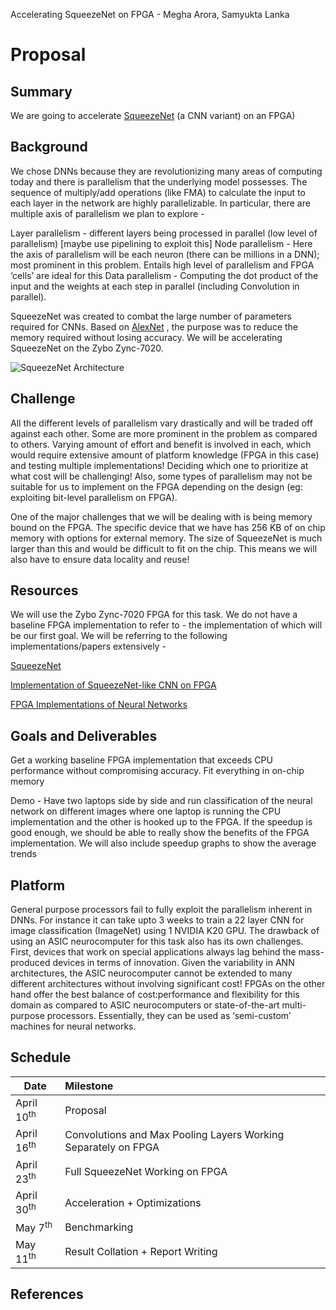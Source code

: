 Accelerating SqueezeNet on FPGA  - Megha Arora, Samyukta Lanka

# Proposal

## Summary
We are going to accelerate [SqueezeNet][0] (a CNN variant) on an FPGA)

## Background 
We chose DNNs because they are revolutionizing many areas of computing today and there is parallelism that the underlying model possesses. The sequence of multiply/add operations (like FMA) to calculate the input to each layer in the network are highly parallelizable. In particular, there are multiple axis of parallelism we plan to explore - 

Layer parallelism - different layers being processed in parallel (low level of parallelism) [maybe use pipelining to exploit this]
Node parallelism - Here the axis of parallelism will be each neuron (there can be millions in a DNN); most prominent in this problem. Entails high level of parallelism and FPGA ‘cells’ are ideal for this
Data parallelism - Computing the dot product of the input and the weights at each step in parallel (including Convolution in parallel).

SqueezeNet was created to combat the large number of parameters required for CNNs. Based on [AlexNet][1] , the purpose was to reduce the memory required without losing accuracy. We will be accelerating SqueezeNet on the Zybo Zync-7020. 

![SqueezeNet Architecture](https://github.com/lankas/15-618Project/blob/master/SqueezeNet-layers.PNG)

## Challenge
All the different levels of parallelism vary drastically and will be traded off against each other. Some are more prominent in the problem as compared to others. Varying amount of effort and benefit is involved in each, which would require extensive amount of platform knowledge (FPGA in this case) and testing multiple implementations! Deciding which one to prioritize at what cost will be challenging! Also, some types of parallelism may not be suitable for us to implement on the FPGA depending on the design (eg: exploiting bit-level parallelism on FPGA).

One of the major challenges that we will be dealing with is being memory bound on the FPGA. The specific device that we have has 256 KB of on chip memory with options for external memory. The size of SqueezeNet is much larger than this and would be difficult to fit on the chip. This means we will also have to ensure data locality and reuse!

## Resources
We will use the Zybo Zync-7020 FPGA for this task.
We do not have a baseline FPGA implementation to refer to - the implementation of which will be our first goal. We will be referring to the following implementations/papers extensively -
 
[SqueezeNet][0]

[Implementation of SqueezeNet-like CNN on FPGA][2]

[FPGA Implementations of Neural Networks][3]


## Goals and Deliverables
Get a working baseline FPGA implementation that exceeds CPU performance without compromising accuracy. <Plan to Achieve>
Fit everything in on-chip memory <Hope to achieve>

Demo - 
Have two laptops side by side and run classification of the neural network on different images where one laptop is running the CPU implementation and the other is hooked up to the FPGA. If the speedup is good enough, we should be able to really show the benefits of the FPGA implementation. 
We will also include speedup graphs to show the average trends 


## Platform
General purpose processors fail to fully exploit the parallelism inherent in DNNs. For instance it can take upto 3 weeks to train a 22 layer CNN for image classification (ImageNet) using 1 NVIDIA K20 GPU. The drawback of using an ASIC neurocomputer for this task also has its own challenges. First, devices that work on special applications always lag behind the mass-produced devices in terms of innovation. Given the variability in ANN architectures, the ASIC neurocomputer cannot be extended to many different architectures without involving significant cost!
FPGAs on the other hand offer the best balance of cost:performance and flexibility for this domain as compared to ASIC neurocomputers or state-of-the-art multi-purpose processors. Essentially, they can be used as ‘semi-custom’ machines for neural networks.


## Schedule



| Date                    | Milestone                                                          |
| ------------------------|:-------------------------------------------------------------------|
| April 10<sup>th</sup>   | Proposal                                                           |
| April 16<sup>th</sup>   | Convolutions and Max Pooling Layers Working Separately on FPGA     |
| April 23<sup>th</sup>   | Full SqueezeNet Working on FPGA                                    |
| April 30<sup>th</sup>   | Acceleration + Optimizations                                       |
| May 7<sup>th</sup>      | Benchmarking                                                       |
| May 11<sup>th</sup>     | Result Collation + Report Writing                                  |


## References
[0]: https://arxiv.org/pdf/1602.07360.pdf
[1]: https://papers.nips.cc/paper/4824-imagenet-classification-with-deep-convolutional-neural-networks.pdf
[2]: https://github.com/dgschwend/zynqnet
[3]: http://lab.fs.uni-lj.si/lasin/wp/IMIT_files/neural/doc/Omondi2006.pdf


